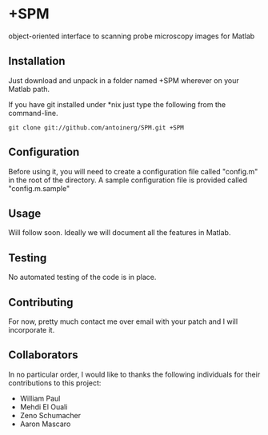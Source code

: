 +SPM
====

object-oriented interface to scanning probe microscopy images for Matlab

Installation
------------

Just download and unpack in a folder named +SPM wherever on your Matlab path.

If you have git installed under *nix just type the following from the command-line.

	git clone git://github.com/antoinerg/SPM.git +SPM
	
Configuration
-------------

Before using it, you will need to create a configuration file called "config.m" in the root of the directory. A sample configuration file is provided called "config.m.sample"

Usage
-----

Will follow soon. Ideally we will document all the features in Matlab.

Testing
-------

No automated testing of the code is in place.

Contributing
------------

For now, pretty much contact me over email with your patch and I will incorporate it.

Collaborators
-------------

In no particular order, I would like to thanks the following individuals for their contributions to this project:

* William Paul
* Mehdi El Ouali
* Zeno Schumacher
* Aaron Mascaro
